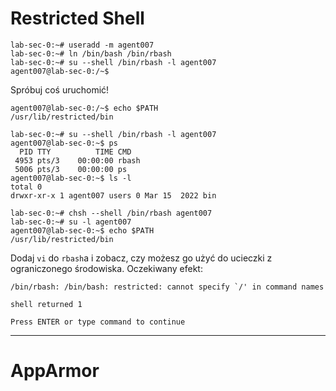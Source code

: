 # Restricted Shell

```console
lab-sec-0:~# useradd -m agent007
lab-sec-0:~# ln /bin/bash /bin/rbash
lab-sec-0:~# su --shell /bin/rbash -l agent007
agent007@lab-sec-0:/~$ 
```

Spróbuj coś uruchomić!

```cosnole
agent007@lab-sec-0:/~$ echo $PATH
/usr/lib/restricted/bin
```

```console
lab-sec-0:~# su --shell /bin/rbash -l agent007 
agent007@lab-sec-0:~$ ps
  PID TTY          TIME CMD
 4953 pts/3    00:00:00 rbash
 5006 pts/3    00:00:00 ps
agent007@lab-sec-0:~$ ls -l
total 0
drwxr-xr-x 1 agent007 users 0 Mar 15  2022 bin 
```

```console
lab-sec-0:~# chsh --shell /bin/rbash agent007
lab-sec-0:~# su -l agent007
agent007@lab-sec-0:~$ echo $PATH
/usr/lib/restricted/bin
```

Dodaj `vi` do `rbash`a i zobacz, czy możesz go użyć do ucieczki z ograniczonego środowiska.
Oczekiwany efekt:
```
/bin/rbash: /bin/bash: restricted: cannot specify `/' in command names

shell returned 1

Press ENTER or type command to continue
```

---

# AppArmor

